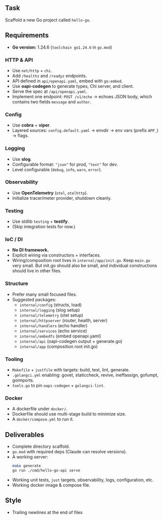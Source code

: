 ## Task
Scaffold a new Go project called `hello-go`.

## Requirements

- **Go version:** 1.24.6 (`toolchain go1.24.6` in `go.mod`)

### HTTP & API
- Use `net/http` + `chi`.
- Add `/healthz` and `/readyz` endpoints.
- API defined in `api/openapi.yaml`, embed with `go:embed`.
- Use **oapi-codegen** to generate types, Chi server, and client.
- Serve the spec at `/api/openapi.yaml`.
- Implement one endpoint: `POST /v1/echo` → echoes JSON body, which contains two fields `message` and `author`.

### Config
- Use **cobra** + **viper**.
- Layered sources: `config.default.yaml` → envdir → env vars (prefix `APP_`) → flags.

### Logging
- Use **slog**.
- Configurable format: `"json"` for prod, `"text"` for dev.
- Level configurable (`debug`, `info`, `warn`, `error`).

### Observability
- Use **OpenTelemetry** (`otel`, `otelhttp`).
- Initialize tracer/meter provider, shutdown cleanly.

### Testing
- Use stdlib `testing` + **testify**.
- (Skip integration tests for now.)

### IoC / DI
- **No DI framework.**
- Explicit wiring via constructors + interfaces.
- Wiring/composition root lives in `internal/app/init.go`. Keep `main.go` very small. But init.go should also be small, and individual constructions should live in other files.

### Structure
- Prefer many small focused files.
- Suggested packages:
    - `internal/config` (structs, load)
    - `internal/logging` (slog setup)
    - `internal/telemetry` (otel setup)
    - `internal/httpserver` (router, health, server)
    - `internal/handlers` (echo handler)
    - `internal/services` (echo service)
    - `internal/embedfs` (embed openapi.yaml)
    - `internal/api` (oapi-codegen output + generate.go)
    - `internal/app` (composition root init.go)

### Tooling
- `Makefile` + `justfile` with targets: build, test, lint, generate.
- `.golangci.yml` enabling: govet, staticcheck, revive, ineffassign, gofumpt, goimports.
- `tools.go` to pin `oapi-codegen` + `golangci-lint`.

### Docker

- A dockerfile under `docker/`.
- Dockerfile should use multi-stage build to minimize size.
- A `docker/compose.yml` to run it.

## Deliverables
- Complete directory scaffold.
- `go.mod` with required deps (Claude can resolve versions).
- A working server:
  ```sh
  make generate
  go run ./cmd/hello-go-api serve
- Working unit tests, `just` targets, observability, logs, configuration, etc.
- Working docker image & compose file.

## Style
- Trailing newlines at the end of files
